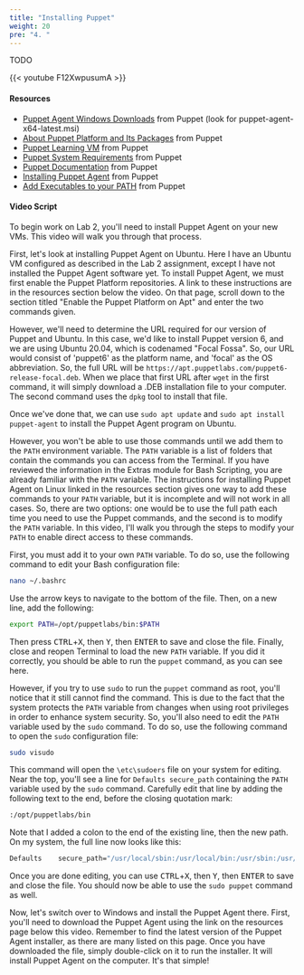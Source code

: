 ```yaml
---
title: "Installing Puppet"
weight: 20
pre: "4. "
---
```


TODO

{{< youtube F12XwpusumA >}}

#### Resources
* [Puppet Agent Windows Downloads](https://downloads.puppetlabs.com/windows/puppet6/) from Puppet (look for puppet-agent-x64-latest.msi)
* [About Puppet Platform and Its Packages](https://puppet.com/docs/puppet/latest/puppet_platform.html) from Puppet
* [Puppet Learning VM](https://puppet.com/download-learning-vm) from Puppet
* [Puppet System Requirements](https://puppet.com/docs/pe/latest/system_requirements.html) from Puppet
* [Puppet Documentation](https://puppet.com/docs) from Puppet
* [Installing Puppet Agent](https://puppet.com/docs/puppet/latest/install_agents.html) from Puppet
* [Add Executables to your PATH](https://puppet.com/docs/puppet/latest/install_agents.html#concept-6837) from Puppet

#### Video Script

To begin work on Lab 2, you'll need to install Puppet Agent on your new VMs. This video will walk you through that process.

First, let's look at installing Puppet Agent on Ubuntu. Here I have an Ubuntu VM configured as described in the Lab 2 assignment, except I have not installed the Puppet Agent software yet. To install Puppet Agent, we must first enable the Puppet Platform repositories. A link to these instructions are in the resources section below the video. On that page, scroll down to the section titled "Enable the Puppet Platform on Apt" and enter the two commands given. 

However, we'll need to determine the URL required for our version of Puppet and Ubuntu. In this case, we'd like to install Puppet version 6, and we are using Ubuntu 20.04, which is codenamed "Focal Fossa". So, our URL would consist of 'puppet6' as the platform name, and 'focal' as the OS abbreviation. So, the full URL will be `https://apt.puppetlabs.com/puppet6-release-focal.deb`. When we place that first URL after `wget` in the first command, it will simply download a .DEB installation file to your computer. The second command uses the `dpkg` tool to install that file.

Once we've done that, we can use `sudo apt update` and `sudo apt install puppet-agent` to install the Puppet Agent program on Ubuntu. 

However, you won't be able to use those commands until we add them to the `PATH` environment variable. The `PATH` variable is a list of folders that contain the commands you can access from the Terminal. If you have reviewed the information in the Extras module for Bash Scripting, you are already familiar with the `PATH` variable. The instructions for installing Puppet Agent on Linux linked in the resources section gives one way to add these commands to your `PATH` variable, but it is incomplete and will not work in all cases. So, there are two options: one would be to use the full path each time you need to use the Puppet commands, and the second is to modify the `PATH` variable. In this video, I'll walk you through the steps to modify your `PATH` to enable direct access to these commands.

First, you must add it to your own `PATH` variable. To do so, use the following command to edit your Bash configuration file:

```bash
nano ~/.bashrc
```

Use the arrow keys to navigate to the bottom of the file. Then, on a new line, add the following:

```bash
export PATH=/opt/puppetlabs/bin:$PATH
```

Then press <kbd>CTRL</kbd>+<kbd>X</kbd>, then <kbd>Y</kbd>, then <kbd>ENTER</kbd> to save and close the file. Finally, close and reopen Terminal to load the new `PATH` variable. If you did it correctly, you should be able to run the `puppet` command, as you can see here.

However, if you try to use `sudo` to run the `puppet` command as root, you'll notice that it still cannot find the command. This is due to the fact that the system protects the `PATH` variable from changes when using root privileges in order to enhance system security. So, you'll also need to edit the `PATH` variable used by the `sudo` command. To do so, use the following command to open the `sudo` configuration file:

```bash
sudo visudo
```

This command will open the `\etc\sudoers` file on your system for editing. Near the top, you'll see a line for `Defaults secure_path` containing the `PATH` variable used by the `sudo` command. Carefully edit that line by adding the following text to the end, before the closing quotation mark:

```bash
:/opt/puppetlabs/bin
```

Note that I added a colon to the end of the existing line, then the new path. On my system, the full line now looks like this:

```bash
Defaults    secure_path="/usr/local/sbin:/usr/local/bin:/usr/sbin:/usr/bin:/sbin:/bin:/snap/bin:/opt/puppetlabs/bin"
```

Once you are done editing, you can use <kbd>CTRL</kbd>+<kbd>X</kbd>, then <kbd>Y</kbd>, then <kbd>ENTER</kbd> to save and close the file. You should now be able to use the `sudo puppet` command as well.

Now, let's switch over to Windows and install the Puppet Agent there. First, you'll need to download the Puppet Agent using the link on the resources page below this video. Remember to find the latest version of the Puppet Agent installer, as there are many listed on this page. Once you have downloaded the file, simply double-click on it to run the installer. It will install Puppet Agent on the computer. It's that simple!
